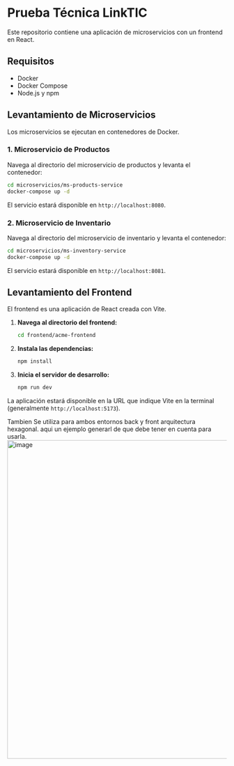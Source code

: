 # Prueba Técnica LinkTIC

Este repositorio contiene una aplicación de microservicios con un frontend en React.

## Requisitos

- Docker
- Docker Compose
- Node.js y npm

## Levantamiento de Microservicios

Los microservicios se ejecutan en contenedores de Docker.

### 1. Microservicio de Productos

Navega al directorio del microservicio de productos y levanta el contenedor:

```bash
cd microservicios/ms-products-service
docker-compose up -d
```

El servicio estará disponible en `http://localhost:8080`.

### 2. Microservicio de Inventario

Navega al directorio del microservicio de inventario y levanta el contenedor:

```bash
cd microservicios/ms-inventory-service
docker-compose up -d
```

El servicio estará disponible en `http://localhost:8081`.

## Levantamiento del Frontend

El frontend es una aplicación de React creada con Vite.

1.  **Navega al directorio del frontend:**

    ```bash
    cd frontend/acme-frontend
    ```

2.  **Instala las dependencias:**

    ```bash
    npm install
    ```

3.  **Inicia el servidor de desarrollo:**

    ```bash
    npm run dev
    ```

La aplicación estará disponible en la URL que indique Vite en la terminal (generalmente `http://localhost:5173`).

Tambien Se utiliza para ambos entornos back y front arquitectura hexagonal.
aqui un ejemplo generarl de que debe tener en cuenta para usarla.
<img width="995" height="732" alt="image" src="https://github.com/user-attachments/assets/0f141c82-65dc-4db6-9087-379acf451f72" />

